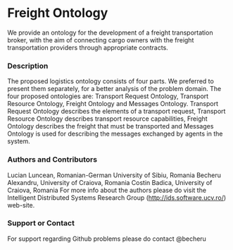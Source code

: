 Freight Ontology
=========================

We  provide  an  ontology  for  the development  of  a  freight  transportation  broker, with the aim of connecting cargo owners with the freight transportation providers through appropriate contracts. 

### Description
The proposed logistics ontology consists of four parts. We preferred  to  present  them  separately,  for  a  better  analysis  of the  problem  domain. The four proposed ontologies are: Transport Request Ontology, Transport Resource Ontology, Freight Ontology and Messages Ontology. Transport Request Ontology describes the elements of a transport request, Transport Resource Ontology describes transport resource capabilities, Freight Ontology describes the freight that must be transported and Messages Ontology is used for describing the messages exchanged by agents in the system.


### Authors and Contributors
Lucian Luncean, Romanian-German University of Sibiu, Romania
Becheru Alexandru, University of Craiova, Romania
Costin Badica, University of Craiova, Romania
For more info about the authors please do visit the Intelligent Distributed Systems Research Group (http://ids.software.ucv.ro/) web-site.

### Support or Contact
For support regarding Github problems please do contact @becheru

